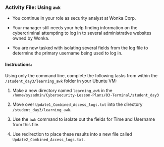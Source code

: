 ### Activity File: Using `awk`   
  
- You continue in your role as security analyst at Wonka Corp.

- Your manager still needs your help finding information on the cybercriminal attempting to log in to several administrative websites owned by Wonka.

- You are now tasked with isolating several fields from the log file to determine the primary username being used to log in.

#### Instructions:

Using only the command line, complete the following tasks from within the `/student_day3/learning_awk` folder in your Ubuntu VM:
  
  1. Make a new directory named `learning_awk` in the `/home/sysadmin/Cybersecurity-Lesson-Plans/03-Terminal/student_day3`
  
  2. Move over `Update1_Combined_Access_logs.txt` into the directory `/student_day3/learning_awk`.

  3. Use the `awk` command to isolate out the fields for Time and Username from this file.

  4. Use redirection to place these results into a new file called `Update2_Combined_Access_logs.txt`. 
